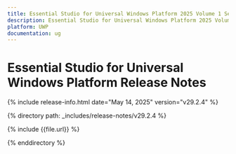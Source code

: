```yaml
---
title: Essential Studio for Universal Windows Platform 2025 Volume 1 Service Pack Release Release Notes  
description: Essential Studio for Universal Windows Platform 2025 Volume 1 Service Pack Release Release Notes  
platform: UWP
documentation: ug
---
```


# Essential Studio for Universal Windows Platform  Release Notes  

{% include release-info.html date="May 14, 2025"  version="v29.2.4" %} 

{% directory path: _includes/release-notes/v29.2.4 %}

{% include {{file.url}} %}

{% enddirectory %}